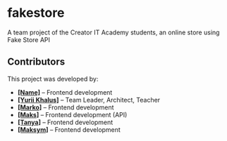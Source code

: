 # fakestore
A team project of the Creator IT Academy students, an online store using Fake Store API

## Contributors
This project was developed by:
- [**[Name]**](https://github.com/username1) – Frontend development  
- [**[Yurii Khalus]**](https://github.com/YuraKhalus) – Team Leader, Architect, Teacher
- [**[Marko]**](https://github.com/MarcelloTar) – Frontend development  
- [**[Maks]**](https://github.com/BONBINOVNCH) – Frontend development (API)  
- [**[Tanya]**](https://github.com/TanzerCIJI) – Frontend development  
- [**[Maksym]**](https://github.com/MaksimKopis) – Frontend development 

